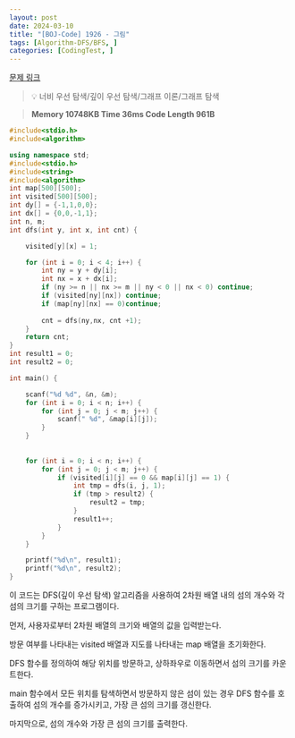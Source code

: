 ```yaml
---
layout: post
date: 2024-03-10
title: "[BOJ-Code] 1926 - 그림"
tags: [Algorithm-DFS/BFS, ]
categories: [CodingTest, ]
---
```


[문제 링크](https://www.acmicpc.net/problem/1926)


> 💡 너비 우선 탐색/깊이 우선 탐색/그래프 이론/그래프 탐색


> **Memory   10748KB                                  Time   36ms                                Code Length   961B**


```c++
#include<stdio.h>
#include<algorithm>

using namespace std;
#include<stdio.h>
#include<string>
#include<algorithm>
int map[500][500];
int visited[500][500];
int dy[] = {-1,1,0,0};
int dx[] = {0,0,-1,1};
int n, m;
int dfs(int y, int x, int cnt) {

	visited[y][x] = 1;

	for (int i = 0; i < 4; i++) {
		int ny = y + dy[i];
		int nx = x + dx[i];
		if (ny >= n || nx >= m || ny < 0 || nx < 0) continue;
		if (visited[ny][nx]) continue;
		if (map[ny][nx] == 0)continue;
		
		cnt = dfs(ny,nx, cnt +1);
	}
	return cnt;
}
int result1 = 0;
int result2 = 0;

int main() {

	scanf("%d %d", &n, &m);
	for (int i = 0; i < n; i++) {
		for (int j = 0; j < m; j++) {
			scanf(" %d", &map[i][j]);
		}
	}
	
	
	for (int i = 0; i < n; i++) {
		for (int j = 0; j < m; j++) {
			if (visited[i][j] == 0 && map[i][j] == 1) {
				int tmp = dfs(i, j, 1);
				if (tmp > result2) {
					result2 = tmp;
				}
				result1++;
			}
		}
	}

	printf("%d\n", result1);
	printf("%d\n", result2);
}
```


이 코드는 DFS(깊이 우선 탐색) 알고리즘을 사용하여 2차원 배열 내의 섬의 개수와 각 섬의 크기를 구하는 프로그램이다.

먼저, 사용자로부터 2차원 배열의 크기와 배열의 값을 입력받는다.

방문 여부를 나타내는 visited 배열과 지도를 나타내는 map 배열을 초기화한다.

DFS 함수를 정의하여 해당 위치를 방문하고, 상하좌우로 이동하면서 섬의 크기를 카운트한다.

main 함수에서 모든 위치를 탐색하면서 방문하지 않은 섬이 있는 경우 DFS 함수를 호출하여 섬의 개수를 증가시키고, 가장 큰 섬의 크기를 갱신한다.

마지막으로, 섬의 개수와 가장 큰 섬의 크기를 출력한다.


